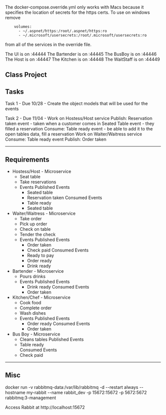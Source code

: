 The docker-compose.override.yml only works with Macs because it specifies the location of secrets for the https certs.
To use on windows remove
```
    volumes:
      - ~/.aspnet/https:/root/.aspnet/https:ro
      - ~/.microsoft/usersecrets:/root/.microsoft/usersecrets:ro
```
from all of the services in the override file.

The UI is on :44444
The Bartender is on :44445
The BusBoy is on :44446
The Host is on :44447
The Kitchen is on :44448
The WaitStaff is on :44449




Class Project
-----------------------
Tasks
-----------------------
Task 1 - Due 10/28 - Create the object models that will be used for the events


Task 2 - Due 11/04 -
Work on Hostess/Host service
Publish: Reservation taken event - taken when a customer comes in Seated Table event - they filled a reservation
Consume: Table ready event - be able to add it to the open tables data, fill a reservation
Work on Waiter/Waitress service
Consume: Table ready event
Publish: Order taken






-----------------------
Requirements
-----------------------
- Hostess/Host - Microservice
	- Seat table
	- Take reservations
	- Events
		Published Events
		- Seated table
		- Reservation taken
		Consumed Events
		- Table ready
		- Seated table
- Waiter/Waitress - Microservice
	- Take order
	- Pick up order
	- Check on table
	- Tender the check
	- Events
		Published Events
		- Order taken 
		- Check paid 
		Consumed Events
		- Ready to pay
		- Order ready
		- Drink ready
- Bartender - Microservice
	- Pours drinks
	- Events
		Published Events
		- Drink ready
		Consumed Events
		- Order taken
- Kitchen/Chef - Microservice
	- Cook food
	- Complete order
	- Wash dishes
	- Events
		Published Events
		- Order ready
		Consumed Events
		- Order taken
- Bus Boy - Microservice
	- Cleans tables
	Published Events
	- Table ready	
	Consumed Events
	- Check paid


-------------------------------
Misc
-------------------------------
docker run -v rabbitmq-data:/var/lib/rabbitmq -d --restart always --hostname my-rabbit --name rabbit_dev -p 15672:15672 -p 5672:5672 rabbitmq:3-management

Access Rabbit at http://localhost:15672
